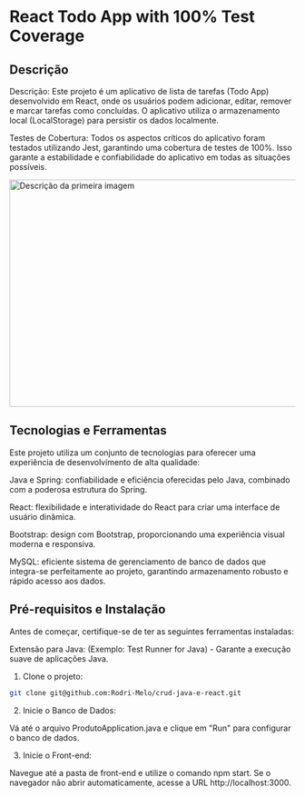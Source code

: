 # React Todo App with 100% Test Coverage

## Descrição

Descrição:
Este projeto é um aplicativo de lista de tarefas (Todo App) desenvolvido em React, onde os usuários podem adicionar, editar, remover e marcar tarefas como concluídas. O aplicativo utiliza o armazenamento local (LocalStorage) para persistir os dados localmente.

Testes de Cobertura:
Todos os aspectos críticos do aplicativo foram testados utilizando Jest, garantindo uma cobertura de testes de 100%. Isso garante a estabilidade e confiabilidade do aplicativo em todas as situações possíveis.

<img src="https://i.imgur.com/lp2x92u.png" alt="Descrição da primeira imagem" width="800" height="400" />

## Tecnologias e Ferramentas

Este projeto utiliza um conjunto de tecnologias para oferecer uma experiência de desenvolvimento de alta qualidade:

Java e Spring:  confiabilidade e eficiência oferecidas pelo Java, combinado com a poderosa estrutura do Spring.

React:  flexibilidade e interatividade do React para criar uma interface de usuário dinâmica.

Bootstrap:  design com Bootstrap, proporcionando uma experiência visual moderna e responsiva.

MySQL: eficiente sistema de gerenciamento de banco de dados que integra-se perfeitamente ao projeto, garantindo armazenamento robusto e rápido acesso aos dados.

## Pré-requisitos e Instalação
Antes de começar, certifique-se de ter as seguintes ferramentas instaladas:

Extensão para Java: (Exemplo: Test Runner for Java) - Garante a execução suave de aplicações Java.


1. Clone o projeto:

```bash
git clone git@github.com:Rodri-Melo/crud-java-e-react.git
```

2. Inicie o Banco de Dados:


Vá até o arquivo ProdutoApplication.java e clique em "Run" para configurar o banco de dados.


3. Inicie o Front-end:


Navegue até a pasta de front-end e utilize o comando npm start. Se o navegador não abrir automaticamente, acesse a URL http://localhost:3000.


